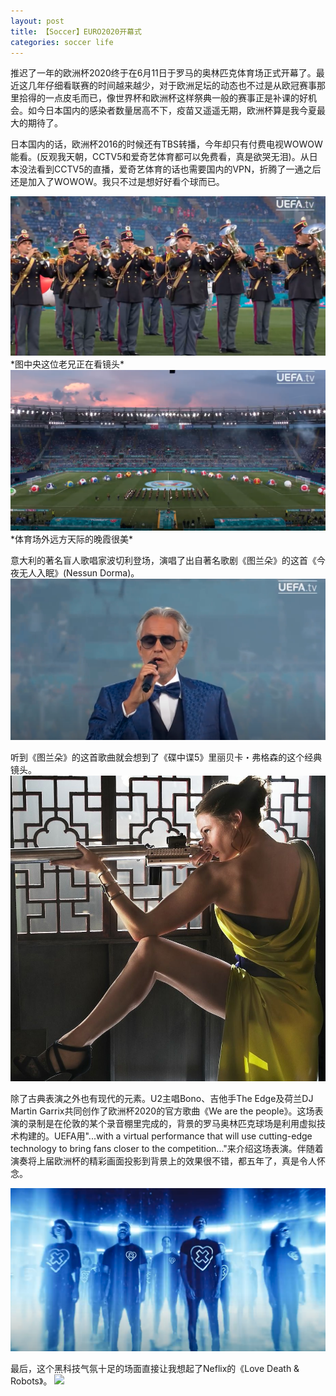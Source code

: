 ```yaml
---
layout: post
title: 【Soccer】EURO2020开幕式
categories: soccer life
---
```

推迟了一年的欧洲杯2020终于在6月11日于罗马的奥林匹克体育场正式开幕了。最近这几年仔细看联赛的时间越来越少，对于欧洲足坛的动态也不过是从欧冠赛事那里拾得的一点皮毛而已，像世界杯和欧洲杯这样祭典一般的赛事正是补课的好机会。如今日本国内的感染者数量居高不下，疫苗又遥遥无期，欧洲杯算是我今夏最大的期待了。

日本国内的话，欧洲杯2016的时候还有TBS转播，今年却只有付费电视WOWOW能看。(反观我天朝，CCTV5和爱奇艺体育都可以免费看，真是欲哭无泪)。从日本没法看到CCTV5的直播，爱奇艺体育的话也需要国内的VPN，折腾了一通之后还是加入了WOWOW。我只不过是想好好看个球而已。

<img src="/assets/post/2021-6/2.png" class="center">
*图中央这位老兄正在看镜头*

<img src="/assets/post/2021-6/3.png" class="center">
*体育场外远方天际的晚霞很美*

意大利的著名盲人歌唱家波切利登场，演唱了出自著名歌剧《图兰朵》的这首《今夜无人入眠》(Nessun Dorma)。
<img src="/assets/post/2021-6/4.png" class="center">

听到《图兰朵》的这首歌曲就会想到了《碟中谍5》里丽贝卡・弗格森的这个经典镜头。
<img src="/assets/post/2021-6/5.jpg" class="center">  

除了古典表演之外也有现代的元素。U2主唱Bono、吉他手The Edge及荷兰DJ Martin Garrix共同创作了欧洲杯2020的官方歌曲《We are the people》。这场表演的录制是在伦敦的某个录音棚里完成的，背景的罗马奥林匹克球场是利用虚拟技术构建的。UEFA用"...with a virtual performance that will use cutting-edge technology to bring fans closer to the competition..."来介绍这场表演。伴随着演奏将上届欧洲杯的精彩画面投影到背景上的效果很不错，都五年了，真是令人怀念。

<img src="/assets/post/2021-6/7.png" class="center">  

最后，这个黑科技气氛十足的场面直接让我想起了Neflix的《Love Death & Robots》。
<img src="https://upload.wikimedia.org/wikipedia/en/f/fe/Love%2C_Death_%2B_Robots_logo.png" class="center">
